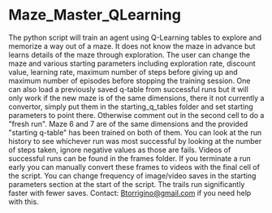 # Maze_Master_QLearning
The python script will train an agent using Q-Learning tables to explore and memorize a way out of a maze. It does not know the maze in advance but learns details of the maze through exploration. The user can change the maze and various starting parameters including exploration rate, discount value, learning rate, maximum number of steps before giving up and maximum number of episodes before stopping the training session.  One can also load a previously saved q-table from successful runs but it will only work if the new maze is of the same dimensions, there it not currently a convertor, simply put them in the starting_q_tables folder and set starting parameters to point there. Otherwise comment out in the second cell to do a "fresh run".  Maze 6 and 7 are of the same dimensions and the provided "starting q-table" has been trained on both of them. You can look at the run history to see whichever run was most successful by looking at the number of steps taken, ignore negative values as those are fails.  Videos of successful runs can be found in the frames folder. If you terminate a run early you can manually convert these frames to videos with the final cell of the script.   You can change frequency of image/video saves in the starting parameters section at the start of the script.  The trails run significantly faster with fewer saves.  Contact: Btorrigino@gmail.com if you need help with this.
